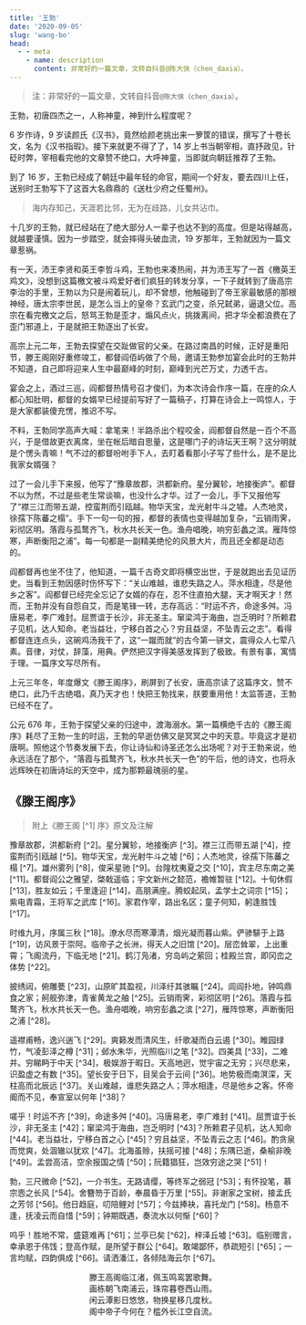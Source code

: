 ```yaml
---
title: '王勃'
date: '2020-09-05'
slug: 'wang-bo'
head:
  - - meta
    - name: description
      content: 非常好的一篇文章，文转自抖音@陈大侠（chen_daxia）。
---
```


> 注：非常好的一篇文章，文转自抖音`@陈大侠（chen_daxia）`。

王勃，初唐四杰之一，人称神童，神到什么程度呢？

6 岁作诗，9 岁读颜氏《汉书》，竟然给颜老挑出来一箩筐的错误，撰写了十卷长文，名为《汉书指瑕》。接下来就更不得了了，14 岁上书当朝宰相，直抒政见，针砭时弊，宰相看完他的文章赞不绝口，大呼神童，当即就向朝廷推荐了王勃。

到了 16 岁，王勃已经成了朝廷中最年轻的命官，期间一个好友，要去四川上任，送别时王勃写下了这首大名鼎鼎的《送杜少府之任蜀州》。

> 海内存知己，天涯若比邻，无为在歧路，儿女共沾巾。

十几岁的王勃，就已经站在了绝大部分人一辈子也达不到的高度。但是站得越高，就越要谨慎。因为一步踏空，就会摔得头破血流，19 岁那年，王勃就因为一篇文章惹祸。

有一天，沛王李贤和英王李哲斗鸡，王勃也来凑热闹，并为沛王写了一首《檄英王鸡文》，没想到这篇檄文被斗鸡爱好者们疯狂的转发分享，一下子就转到了唐高宗李治的手里，王勃以为只是闹着玩儿，却不曾想，他触碰到了帝王家最敏感的那根神经，唐太宗李世民，是怎么当上的皇帝？玄武门之变，杀兄弑弟，逼退父位。高宗在看完檄文之后，怒骂王勃是歪才，煽风点火，挑拨离间，把才华全都浪费在了歪门邪道上，于是就把王勃逐出了长安。

高宗上元二年，王勃去探望在交趾做官的父亲。在路过南昌的时候，正好是重阳节，滕王阁刚好重修竣工，都督阎佰屿做了个局，邀请王勃参加宴会此时的王勃并不知道，自己即将迎来人生中最巅峰的时刻，巅峰到光芒万丈，力透千古。

宴会之上，酒过三巡，阎都督热情号召才俊们，为本次诗会作序一篇，在座的众人都心知肚明，都督的女婿早已经提前写好了一篇稿子，打算在诗会上一鸣惊人，于是大家都装傻充愣，推迟不写。

不料，王勃同学高声大喊：拿笔来！半路杀出个程咬金，阎都督自然是一百个不高兴，于是借故更衣离席，坐在帐后暗自思量，这是哪门子的诗坛天王啊？这分明就是个愣头青嘛！气不过的都督吩咐手下人，去盯着看那小子写了些什么，是不是比我家女婿强？

过了一会儿手下来报，他写了“豫章故郡，洪都新府。星分翼轸，地接衡庐”。都督不以为然，不过是些老生常谈嘛，也没什么才华。过了一会儿，手下又报他写了“襟三江而带五湖，控蛮荆而引瓯越。物华天宝，龙光射牛斗之墟。人杰地灵，徐孺下陈蕃之榻”。手下一句一句的报，都督的表情也变得越加复杂，“云销雨霁，彩彻区明。落霞与孤鹜齐飞，秋水共长天一色。渔舟唱晚，响穷彭蠡之滨。雁阵惊寒，声断衡阳之浦”。每一句都是一副精美绝伦的风景大片，而且还全都是动态的。

阎都督再也坐不住了，他知道，一篇千古奇文即将横空出世，于是就跑出去见证历史。当看到王勃因感时伤怀写下：“关山难越，谁悲失路之人。萍水相逢，尽是他乡之客”。阎都督已经完全忘记了女婿的存在，忍不住直拍大腿，天才啊天才！然而，王勃并没有自怨自艾，而是笔锋一转，志存高远：“时运不齐，命途多舛。冯唐易老，李广难封。屈贾谊于长沙，非无圣主。窜梁鸿于海曲，岂乏明时？所赖君子见机，达人知命。老当益壮，宁移白首之心？穷且益坚，不坠青云之志”。看得都督连连点头，这碗鸡汤我干了，这“一蹴而就”的古今第一骈文，震得众人七荤八素。音律，对仗，辞藻，用典。俨然把汉字得美感发挥到了极致。有景有事，寓情于理。一篇序文写尽所有。

上元三年冬，年度爆文《滕王阁序》，刷屏到了长安，唐高宗读了这篇序文，赞不绝口，此乃千古绝唱，真乃天才也！快把王勃找来，朕要重用他！太监答道，王勃已经不在了。

公元 676 年，王勃于探望父亲的归途中，渡海溺水。第一篇横绝千古的《滕王阁序》耗尽了王勃一生的时运，王勃的早逝仿佛又是冥冥之中的天意。毕竟这才是初唐啊。照他这个节奏发展下去，你让诗仙和诗圣还怎么出场呢？对于王勃来说，他永远活在了那个，“落霞与孤鹜齐飞，秋水共长天一色”的午后，他的诗文，也将永远辉映在初唐诗坛的天空中，成为那颗最瑰丽的星。

## 《滕王阁序》

> 附上《滕王阁 [^1] 序》原文及注解

豫章故郡，洪都新府 [^2]。星分翼轸，地接衡庐 [^3]。襟三江而带五湖 [^4]，控蛮荆而引瓯越 [^5]。物华天宝，龙光射牛斗之墟 [^6]；人杰地灵，徐孺下陈蕃之榻 [^7]。雄州雾列 [^8]，俊采星驰 [^9]。台隍枕夷夏之交 [^10]，宾主尽东南之美 [^11]。都督阎公之雅望，棨戟遥临；宇文新州之懿范，襜帷暂驻 [^12]。十旬休假 [^13]，胜友如云；千里逢迎 [^14]，高朋满座。腾蛟起凤，孟学士之词宗 [^15]；紫电青霜，王将军之武库 [^16]。家君作宰，路出名区；童子何知，躬逢胜饯 [^17]。

时维九月，序属三秋 [^18]。潦水尽而寒潭清，烟光凝而暮山紫。俨骖騑于上路 [^19]，访风景于崇阿。临帝子之长洲，得天人之旧馆 [^20]。层峦耸翠，上出重霄；飞阁流丹，下临无地 [^21]。鹤汀凫渚，穷岛屿之萦回；桂殿兰宫，即冈峦之体势 [^22]。

披绣闼，俯雕甍 [^23]，山原旷其盈视，川泽纡其骇瞩 [^24]。闾阎扑地，钟鸣鼎食之家；舸舰弥津，青雀黄龙之舳 [^25]。云销雨霁，彩彻区明 [^26]。落霞与孤鹜齐飞，秋水共长天一色。渔舟唱晚，响穷彭蠡之滨 [^27]，雁阵惊寒，声断衡阳之浦 [^28]。

遥襟甫畅，逸兴遄飞 [^29]。爽籁发而清风生，纤歌凝而白云遏 [^30]。睢园绿竹，气凌彭泽之樽 [^31]；邺水朱华，光照临川之笔 [^32]。四美具 [^33]，二难并。穷睇眄于中天 [^34]，极娱游于暇日。天高地迥，觉宇宙之无穷；兴尽悲来，识盈虚之有数 [^35]。望长安于日下，目吴会于云间 [^36]。地势极而南溟深，天柱高而北辰远 [^37]。关山难越，谁悲失路之人；萍水相逢，尽是他乡之客。怀帝阍而不见，奉宣室以何年 [^38]？

嗟乎！时运不齐 [^39]，命途多舛 [^40]。冯唐易老，李广难封 [^41]。屈贾谊于长沙，非无圣主 [^42]；窜梁鸿于海曲，岂乏明时 [^43]？所赖君子见机，达人知命 [^44]。老当益壮，宁移白首之心 [^45]？穷且益坚，不坠青云之志 [^46]。酌贪泉而觉爽，处涸辙以犹欢 [^47]。北海虽赊，扶摇可接 [^48]；东隅已逝，桑榆非晚 [^49]。孟尝高洁，空余报国之情 [^50]；阮籍猖狂，岂效穷途之哭 [^51]！

勃，三尺微命 [^52]，一介书生。无路请缨，等终军之弱冠 [^53]；有怀投笔，慕宗悫之长风 [^54]。舍簪笏于百龄，奉晨昏于万里 [^55]。非谢家之宝树，接孟氏之芳邻 [^56]。他日趋庭，叨陪鲤对 [^57]；今兹捧袂，喜托龙门 [^58]。杨意不逢，抚凌云而自惜 [^59]；钟期既遇，奏流水以何惭 [^60]？

呜乎！胜地不常，盛筵难再 [^61]；兰亭已矣 [^62]，梓泽丘墟 [^63]。临别赠言，幸承恩于伟饯；登高作赋，是所望于群公 [^64]。敢竭鄙怀，恭疏短引 [^65]；一言均赋，四韵俱成 [^66]。请洒潘江，各倾陆海云尔 [^67]。

<p style="text-align: center;">
滕王高阁临江渚，佩玉鸣鸾罢歌舞。<br>
画栋朝飞南浦云，珠帘暮卷西山雨。<br>
闲云潭影日悠悠，物换星移几度秋。<br>
阁中帝子今何在？槛外长江空自流。
</p>

<!-- TODO 引用 -->
<!-- [^1]: 滕王阁：为唐高祖的儿子滕王李元婴任洪州都督时修建，旧址在今江西南昌江之滨。
[^2]: 豫章故郡，洪都新府：豫章是汉朝设置的，治所在南昌，所以说“故郡”。唐初把豫章郡改为“洪州”，所以说“新府”。“豫章”一作”南昌”。
[^3]: 星分翼轸（zhěn）：（洪州）属于翼、轸二星所对着的地面的区域。古人用天上二十八宿（列星）的方位来区分地面的区域，某个星宿对看地面的某个区域，叫做某地在某星的分野。衡庐：指湖南的衡山和江西的庐山。
[^4]: 襟三江而带五湖：以三江为襟，以五湖为带。三江，泛指长江中下游。旧说古时长江流过彭蠡（今鄱阳湖），分成三道入海，故称“三江”。五湖，泛指太湖区域的湖泊。一说指太湖、鄱阳湖、青草湖、丹阳湖、洞庭湖，南昌在五湖之间。
[^5]: 控蛮荆而引瓯（ōu）越：控制楚地，连接瓯越。蛮荆，古楚地（今湖北、湖南一带），这是沿用古代的说法。瓯越，就是东瓯，今浙江永嘉一带。
[^6]: 物华天宝，龙光射牛斗之墟：物的精华就是天的珍宝，宝剑的光芒直射（天上）牛、斗二星所在的区域。
[^7]: 人杰地灵，徐孺下陈蕃之榻：人有俊杰是因为地有灵秀（之气），徐孺子在太守陈蕃家中下榻。徐孺，名稚，字孺子，南昌人，东汉时名士，家贫，常亲自耕种，德行为人所景仰。当时陈蕃为豫章太守，素来不接待宾客，专为徐稚设一榻，平时挂起，只有徐稚来访才放下。因此后世有“下榻”的说法。下，名词使动用法，使……放下。榻，狭长而低矮的坐卧用具。
[^8]: 雄州雾列：雄伟的大州像雾一样涌起，形容洪州的繁盛。
[^9]: 俊采星驰：杰出的人才像星星一样，形容人才之多。星驰，众星是运行着的，所以说“驰”。
[^10]: 台隍（huáng）枕夷夏之交：南昌城处在瓯越与中原接壤的地方。这是说洪州处于要害之地。台隍，城台和城池，这里指南昌城。夷，古代称少数民族为夷，这里指上文所说的蛮荆、瓯越之地。夏，古代汉族自称夏，这里指中原地区。交，动词活用名词，接壤的地方。
[^11]: 宾主尽东南之美：（来赴这次宴会的）客人和主人，都是东南一带的俊杰。主，指洪州都督阎公，名字不详。美，形容词活用名词，俊杰。
[^12]: 都督阎公之雅望，棨（qǐ）戟（jǐ）遥临；宇文新州之懿（yì）范，襜（chān）帷暂驻：有崇高声望的都督阎公远道来临，有美好德行的新州刺史宇文氏在此地暂时停留。棨戟，有套的戟，古时官吏出行时用做前导的一种仪仗。都督的仪仗到了，也就是说阎公光临。新州，州名，今广东新兴。襜帷，车的帷幔，这里借指宇文新州的车马。
[^13]: 十旬休假：指恰好赶上十日休假的日子。当时官员十天休息一天，叫做“旬休”。
[^14]: 千里逢迎：指迎接千里而来的客人。
[^15]: 腾蛟（jiāo）起凤，孟学士之词宗：文坛上众望所归的孟学士，文章的辞采有如蛟龙腾空，凤凰飞起（那样灿烂夺目）。孟学士，名字不详。学士，掌管文学撰述的官。
[^16]: 紫电青霜，王将军之武库：王将军的兵器库里藏有锋利的宝剑，意在显示王将军的勇武和韬略。青霜，也指剑。《西京杂记》卷一：“高祖斩白蛇剑，……刃上常若霜雪。”王将军，名字不详。
[^17]: 家君作宰，路出名区；童子何知，躬逢胜饯（jiàn）：家父作交趾县的县令，自己因探望父亲路过这个有名的地方（指洪州）；年幼无知，（却有幸）参加这场盛大的宴会。宰，县令，这里指交趾县的县令。何，宾语前置，应为“知何”，懂得什么。
[^18]: 时维九月，序属三秋：指当时正是深秋九月。维，句中语气词。三秋，秋季，这里指秋天的第三个月，即九月。
[^19]: 俨骖（cān）騑（fēi）于上路：驾着车在高高的道路上（前行）。
[^20]: 临帝子之长洲，得天人之旧馆：意思是说到滕王阁来观赏。长洲，指滕王阁前的沙洲。有版本为“得仙人之旧馆”。
[^21]: 层峦耸翠，上出重霄；飞阁流丹，下临无地：（在这里可以望见）重叠的峰峦耸起一片苍翠，上达重霄；凌空架起的阁道上，涂饰的朱红色油彩鲜艳欲滴，从阁道往下看，地好像没有了似的。飞阁，架空建筑的阁道。流，形容彩画鲜艳欲滴。丹，丹漆，这里泛指彩绘。临，从高处往下探望。
[^22]: 鹤汀凫（fú）渚（zhǔ），穷岛屿之萦（yíng）回；桂殿兰宫，列冈峦之体势：鹤、野鸭止息的水边平地和小洲，极尽岛屿曲折回环的景致；用桂木、木兰修筑的宫殿，（高低起伏）像冈峦的样子。桂、兰，两种名贵的树，这里是形容宫殿的华丽、讲究。
[^23]: 披绣闼（tà），俯雕甍（méng）：打开精美的阁门，俯瞰雕饰的屋脊。绣，指雕刻得精美细致。
[^24]: 山原旷其盈视，川泽纡其骇瞩：放眼远望，辽阔的山岭、平原充满人们的视野，迂回的河流、湖泽让人看了吃惊。盈视，极目遥望，满眼都是。骇瞩，对所见的景物感到惊异。
[^25]: 闾（lǘ）阎（yán）扑地，钟鸣鼎食之家；舸（gě）舰弥津，青雀黄龙之舳：房屋遍地，有不少官宦人家；船只停满渡口，有许多装饰着青雀、黄龙头形的大船。闾阎，里门，这里代指房屋。钟鸣鼎食之家，指大家世族，因古代贵族吃饭时要鸣钟列鼎，鼎中盛食物。青雀黄龙之舳，船头作鸟头形、龙头形。
[^26]: 云销雨霁（jì），彩彻区明：云消雨停，阳光普照，天空明朗。
[^27]: 彭蠡（lǐ）：古代大泽，即现在的鄱阳湖。
[^28]: 声断衡阳之浦：鸣声到衡阳之浦而止。断，止。相传衡阳有回雁峰，雁至此就不再南飞，待春而回。
[^29]: 遥襟甫畅，逸兴遄（chuán）飞：登高望远的胸怀顿时舒畅，飘逸脱俗的兴致油然而生。
[^30]: 爽籁（lài）发而清风生，纤歌凝而白云遏（è）：宴会上，排箫响起，好像清风拂来；柔美的歌声缭绕不散，遏止了白云飞动。爽，形容籁的发音清脆。籁，排箫，一种由多根竹管编排而成的管乐器。
[^31]: 睢（suī）园绿竹，气凌彭泽之樽（zūn）：今日的宴会，好比当年睢园竹林的聚会，在座的文人雅士，豪爽善饮的气概超过了陶渊明。睢园，西汉梁孝王在睢水旁修建的竹园，他常和一些文人在此饮酒赋诗。
[^32]: 邺（yè）水朱华，光照临川之笔：这是借诗人曹植、谢灵运来比拟参加宴会的文人。邺，今河北临漳，是曹魏兴起的地方。曹植曾在这里作过《公宴诗》，诗中有“朱华冒绿池”的句子。临川之笔，指谢灵运，他曾任临川（今属江西）内史。
[^33]: 四美：指良辰、美景、赏心、乐事。
[^34]: 睇（dì）眄（miǎn）：看。
[^35]: 识盈虚之有数：知道事务的兴衰成败是有定数的。
[^36]: 望长安于日下，目吴会于云间：远望长安，遥看吴会。长安，唐朝的国都。吴会，吴地的古称。
[^37]: 地势极而南溟（míng）深，天柱高而北辰远：地势偏远，南海深邃；天柱高耸，北极星远悬。天柱，《神异经》记载，昆仑山上铜柱，高入天穹，叫做“天柱”。北辰，北极星，这里暗指国君。
[^38]: 帝阍（hūn）：原指天帝的守门者。这里指皇帝的宫门。宣室：汉未央宫前殿正室叫宣室。汉文帝曾坐宣室接见贾谊，谈话到半夜。
[^39]: 时运不齐：命运不好。不齐，有蹉跎、有坎坷。
[^40]: 舛（chuǎn）：不顺。
[^41]: 冯唐：西汉人，有才能却一直不受重用。汉武帝时选求贤良，有人举荐冯唐，可是他已九十多岁，难再做官了。李广：汉武帝时的名将，多年抗击匈奴，军功大，却终身没有封侯。
[^42]: 屈贾谊于长沙，非无圣主：汉文帝本想任贾谊为公卿，但因朝中权贵反对，就疏远了贾谊，任他为长沙王太傅。屈，使动用法，使……屈。
[^43]: 窜梁鸿于海曲，岂乏明时：使梁鸿逃到海边（隐居），难道不是在政治昌明的时代吗？窜，使动用法，使……逃。梁鸿，东汉人，因作诗讽刺君王，得罪了汉章帝，被迫逃到齐鲁一带躲避。海曲，海隅，指齐鲁一带临海的地方。明时，政治昌明的时代。
[^44]: 见机：事前洞察事物的动向。达人知命：通达事理的人，知道命运。
[^45]: 宁移白首之心：哪能在白发苍苍的老年改变心志？
[^46]: 青云之志：比喻远大崇高的志向。
[^47]: 酌（zhuó）贪泉而觉爽：喝下贪泉的水，仍觉得心境清爽。古代传说广州有水名贪泉，人喝了这里的水就会变得贪婪。这句是说有德行的人在污浊的环境中也能保持纯正，不被污染。处涸辙以犹欢：处在奄奄待毙的时候，仍然乐观开朗。处河辙：原指鲋鱼处在干涸的车辙里。比喻人陷入危急之中。《庄子·外物》有鲋鱼在干涸的车辙中求活的寓言。
[^48]: 北海虽赊（shē），扶摇可接：北海虽然遥远，乘着旋风还可以到达。北海，即《庄子·逍遥游》中的“北冥”。
[^49]: 东隅已逝，桑榆非晚：早年的时光虽然已经逝去，珍惜将来的岁月，为时还不晚。东隅，指日出的地方，表示早。桑榆，指日落的地方，表示晚。古人有“失之东隅，收之桑榆”的说法。
[^50]: 孟尝高洁，空余报国之情：孟尝品行高洁，却空有一腔报国热情。这是作者借孟尝以自比，带有怨意。孟尝，东汉人，为官清正贤能，但不被重用，后来归田。
[^51]: 阮籍猖狂，岂效穷途之哭：怎能效法阮籍不拘礼法，在无路可走时便恸哭而还呢？意思是说，虽然怀才不遇，但也不放任自流。阮籍，三国魏诗人。他有时独自驾车出行，到无路处便恸哭而返，借此宣泄不满于现实的苦闷心情。猖狂，狂放、不拘礼法。
[^52]: 三尺微命：指地位低下。三尺，士佩三尺长的绅（古代礼服上束带的下垂部分）。微命，犹如说身份卑微。王勃做过虢州参军，所以这样说。
[^53]: 无路请缨（yīng），等终军之弱冠：自己和终军的年龄相同，却没有请缨报国的机会。请缨，请求皇帝赐给长缨（长绳）。《汉书·终军传》记载，汉武帝想让南越（今广东、广西一带）王归顺，派终军前往劝说，终军请求给他长缨，必缚住南越王，带回到皇宫门前（意思是一定完成使命）。后来用“请缨”指投军报国。弱冠，指二十岁，古代以二十岁为弱年，行冠礼，为成年人。
[^54]: 投笔：指投笔从军，用班超投笔从戎的典故。宗悫：南朝宋人，少年时很有抱负，说“愿乘长风破万里浪”。
[^55]: 舍簪（zān）笏（hù）于百龄，奉晨昏于万里：自己宁愿舍弃一生的功名富贵，到万里以外去朝夕侍奉父亲。簪笏，这里代指官职。簪，束发戴冠用来固定帽子的簪。笏，朝见皇帝时用来记事的手版。
[^56]: 非谢家之宝树，接孟氏之芳邻：自己并不是像谢玄那样出色的人才，却能在今日的宴会上结识各位名士。谢家之宝树，指谢玄。《晋书·谢玄传》记载，晋朝谢安曾问子侄们：“为什么人们总希望自己的子弟好？”侄子谢玄回答：“譬如芝兰玉树，欲使其生于庭阶耳。”后来就称谢玄为谢家宝树。孟氏之芳邻，这里借孟子的母亲为寻找邻居而三次搬家的故事，来指赴宴的嘉宾。
[^57]: 他日趋庭，叨陪鲤对：过些时候自己将到父亲那里陪侍和聆听教诲。趋庭，快步走过庭院，这是表示对长辈的恭敬。叨，惭愧地承受，表示自谦。鲤对，孔鲤是孔子的儿子，鲤对指接受父亲教诲。事见《论语·季氏》：（孔子）尝独立，（孔）鲤趋而过庭。（子）曰：“学诗乎？”对曰：“未也。”“不学诗，无以言。”鲤退而学诗。他日，又独立，鲤趋而过庭。（子）曰：“学礼乎？”对曰：‘未也。”“不学礼，无以立。”鲤退而学礼。
[^58]: 捧袂（mèi）：举起双袖作揖，指谒见阎公。喜托龙门：（受到阎公的接待）十分高兴，好像登上龙门一样。托，指寄托身子，这是客气话。龙门，地名，在今山西河津西北的黄河中，那里两岸夹山，水险流急，相传鲤鱼跃过龙门则变为飞龙。这里借“登龙门”的说法，表示由于谒见名人而提高了自己的身份。
[^59]: 杨意不逢，抚凌云而自惜：没有遇到杨得意那样引荐的人，虽有文才也（只能）独自叹惋。这里是以司马相如自比，又叹惜遇不到引荐的人。杨意：即蜀人杨得意，任掌管天子猎犬的官，西汉辞赋家司马相如是由他推荐给汉武帝的。凌云，这里指司马相如的赋。《史记·司马相如传》记载，相如献《大人赋》，“天子大悦，飘飘有凌云之气，似游天地之间”。
[^60]: 钟期既遇，奏流水以何惭：既然遇到钟子期那样的知音，演奏高山流水的乐曲又有什么羞惭呢？意思是说，遇到阎公这样的知音，自己愿意在宴会上赋诗作文。钟期，即钟子期。《列子·汤问》记载，俞伯牙弹琴，钟子期能听出他是“志在高山”还是“志在流水”，遂成知音。
[^61]: 难再：难以第二次遇到。
[^62]: 兰亭已矣：当年兰亭宴饮集会的盛况已成为陈迹了。
[^63]: 梓（zǐ）泽丘墟：繁华的金谷园也已变为荒丘废墟。梓泽，金谷园的别称，为西晋石崇所建，故址在今河南洛阳西北。
[^64]: 登高作赋，是所望于群公：登高而作赋，那是在座诸公的事了。《韩诗外传》卷七：“孔子曰：‘君子登高必赋。’”
[^65]: 恭疏短引：恭敬地写此小序。
[^66]: 一言均赋，四韵俱成：我这首诗铺陈出来，成为四韵。
[^67]: 请洒潘江，各倾陆海云尔：请各位宾客竭尽文才，写出好作品。洒、倾各与江、海对应，意思是竭尽才能，写诗作文。潘岳、陆机都是晋朝人，南朝梁人钟嵘的《诗品》云“陆才如海，潘才如江”。云尔，语气助词，用在句尾，表示述说完了。 -->
